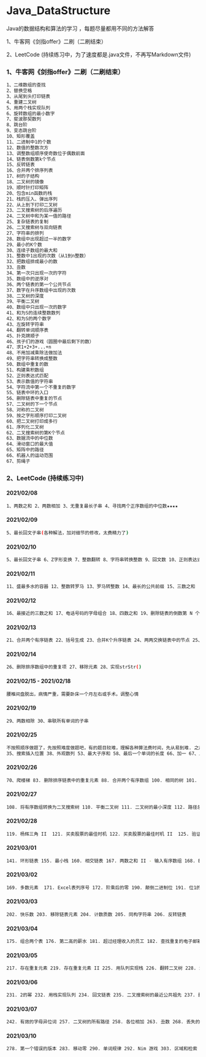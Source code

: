 # Java_DataStructure
Java的数据结构和算法的学习 ，每题尽量都用不同的方法解答

1、牛客网《剑指offer》二刷（二刷结束）

2、LeetCode (持续练习中，为了速度都是.java文件，不再写Markdown文件)

### 1、牛客网《剑指offer》二刷（二刷结束）

```bash
1、二维数组的查找
2、替换空格
3、从尾到头打印链表
4、重建二叉树
5、用两个栈实现队列
6、旋转数组的最小数字
7、斐波那契数列
8、跳台阶
9、变态跳台阶
10、矩形覆盖
11、二进制中1的个数
12、数值的整数次方
13、调整数组顺序使奇数位于偶数前面
14、链表倒数第k个节点
15、反转链表
16、合并两个排序列表
17、树的子结构
18、二叉树的镜像
19、顺时针打印矩阵
20、包含min函数的栈
21、栈的压入、弹出序列
22、从上到下打印二叉树
23、二叉搜索树的后序遍历
24、二叉树中和为某一值的路径
25、复杂链表的复制
26、二叉搜索树与双向链表
27、字符串的排列
28、数组中出现超过一半的数字
29、最小的K个数
30、连续子数组的最大和
31、整数中1出现的次数（从1到n整数）
32、把数组排成最小的数
33、丑数
34、第一次只出现一次的字符
35、数组中的逆序对
36、两个链表的第一个公共节点
37、数字在升序数组中出现的次数
38、二叉树的深度
39、平衡二叉树
40、数组中只出现一次的数字
41、和为S的连续整数数列
42、和为S的两个数字
43、左旋转字符串
44、翻转单词顺序表
45、扑克牌顺子
46、孩子们的游戏（圆圈中最后剩下的数）
47、求1+2+3+...+n
48、不用加减乘除法做加法
49、把字符串转换成整数
50、数组中重复的数
51、构建乘积数组
52、正则表达式匹配
53、表示数值的字符串
54、字符流中第一个不重复的数字
55、链表中环的入口
56、删除链表中重复的节点
57、二叉树的下一个节点
58、对称的二叉树
59、按之字形顺序打印二叉树
60、把二叉树打印成多行
61、序列化二叉树
62、二叉搜索树的第K个节点
63、数据流中的中位数
64、滑动窗口的最大值
65、矩阵中的路径
66、机器人的运动范围
67、剪绳子
```

### 2、LeetCode (持续练习中)

#### 2021/02/08

```bash
1、两数之和 2、两数相加 3、无重复最长子串 4、寻找两个正序数组的中位数★★★★
```

#### 2021/02/09

```bash
5、最长回文子串(各种解法，加对细节的修改，太费精力了)
```

#### 2021/02/10

```bash
5、最长回文子串 6、Z字形变换 7、整数翻转 8、字符串转换整数 9、回文数 10、正则表达式匹配
```

#### 2021/02/11

```bash
11、盛最多水的容器 12、整数转罗马 13、罗马转整数 14、最长的公共前缀 15、三数之和
```

#### 2021/02/12

```bash
16、最接近的三数之和 17、电话号码的字母组合 18、四数之和 19、删除链表的倒数第 N 个结点 20、有效的括号
```

#### 2021/02/13

```bash
21、合并两个有序链表 22、括号生成 23、合并K个升序链表 24、两两交换链表中的节点 25、K个一组翻转链表
```

#### 2021/02/14

```bash
26、删除排序数组中的重复项 27、移除元素 28、实现strStr()
```

#### 2021/02/15 - 2021/02/18

```bash
腰椎间盘脱出，病情严重，需要卧床一个月左右或手术。调整心情
```

#### 2021/02/19

```bash
29、两数相除 30、串联所有单词的子串
```

#### 2021/02/25

```bash
不按照顺序做题了，先按照难度做题吧，有的题目较难，理解各种算法费时间，先从易到难. 之后刷简单题
35、搜索插入位置 38、外观数列 53、最大子序和 58、最后一个单词的长度 66、加一 67、二进制求和 69、x 的平方根
```

#### 2021/02/26

```bash
70、爬楼梯 83. 删除排序链表中的重复元素 88. 合并两个有序数组 100. 相同的树 101. 对称二叉树 104. 二叉树的最大深度
```

#### 2021/02/27

```bash
108. 将有序数组转换为二叉搜索树 110. 平衡二叉树 111. 二叉树的最小深度 112. 路径总和 118. 杨辉三角
```

#### 2021/02/28

```bash
119. 杨辉三角 II  121. 买卖股票的最佳时机 122. 买卖股票的最佳时机 II  125. 验证回文串 136. 只出现一次的数字
```

#### 2021/03/01

```bash
141. 环形链表 155. 最小栈 160. 相交链表 167. 两数之和 II - 输入有序数组 168. Excel表列名称
```

#### 2021/03/02

```bash
169. 多数元素  171. Excel表列序号 172. 阶乘后的零 190. 颠倒二进制位 191. 位1的个数
```

#### 2021/03/03

```bash
202. 快乐数 203. 移除链表元素 204. 计数质数 205. 同构字符串 206. 反转链表
```

#### 2021/03/04

```bash
175. 组合两个表 176. 第二高的薪水 181. 超过经理收入的员工 182. 查找重复的电子邮箱 183. 从不订购的客户 193. 有效电话号码 196. 删除重复的电子邮箱 197. 上升的温度
```

#### 2021/03/05

```bash
217. 存在重复元素 219. 存在重复元素 II 225. 用队列实现栈 226. 翻转二叉树 228. 汇总区间
```

#### 2021/03/06

```bash
231. 2的幂 232. 用栈实现队列 234. 回文链表 235. 二叉搜索树的最近公共祖先 237. 删除链表中的节点
```

#### 2021/03/07

```bash
242. 有效的字母异位词 257. 二叉树的所有路径 258. 各位相加 263. 丑数 268. 丢失的数字
```

#### 2021/03/10

```bash
278. 第一个错误的版本 283. 移动零 290. 单词规律 292. Nim 游戏 303. 区域和检索 - 数组不可变
```



